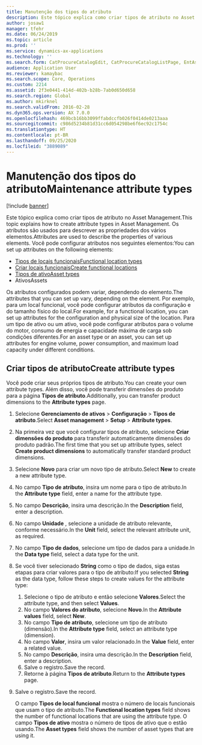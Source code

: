 ```yaml
---
title: Manutenção dos tipos do atributo
description: Este tópico explica como criar tipos de atributo no Asset Management.
author: josaw1
manager: tfehr
ms.date: 06/24/2019
ms.topic: article
ms.prod: ''
ms.service: dynamics-ax-applications
ms.technology: ''
ms.search.form: CatProcureCatalogEdit, CatProcureCatalogListPage, EntAssetFunctionalLocationTypeCopy, EntAssetAttributeType, EntAssetAttributeTypeValue, EntAssetFunctionalLocationType
audience: Application User
ms.reviewer: kamaybac
ms.search.scope: Core, Operations
ms.custom: 2214
ms.assetid: 2f3e0441-414d-402b-b28b-7ab0d650d658
ms.search.region: Global
ms.author: mkirknel
ms.search.validFrom: 2016-02-28
ms.dyn365.ops.version: AX 7.0.0
ms.openlocfilehash: 469bcb16bb3099ffabdccfb026f0414de0213aaa
ms.sourcegitcommit: c986d5234b81d31cc6d054298be6f6ec92c1754c
ms.translationtype: HT
ms.contentlocale: pt-BR
ms.lasthandoff: 09/25/2020
ms.locfileid: "3889089"
---
```

# <a name="maintenance-attribute-types"></a><span data-ttu-id="572d8-103">Manutenção dos tipos do atributo</span><span class="sxs-lookup"><span data-stu-id="572d8-103">Maintenance attribute types</span></span>

[!include [banner](../../includes/banner.md)]

 

<span data-ttu-id="572d8-104">Este tópico explica como criar tipos de atributo no Asset Management.</span><span class="sxs-lookup"><span data-stu-id="572d8-104">This topic explains how to create attribute types in Asset Management.</span></span> <span data-ttu-id="572d8-105">Os atributos são usados para descrever as propriedades dos vários elementos.</span><span class="sxs-lookup"><span data-stu-id="572d8-105">Attributes are used to describe the properties of various elements.</span></span> <span data-ttu-id="572d8-106">Você pode configurar atributos nos seguintes elementos:</span><span class="sxs-lookup"><span data-stu-id="572d8-106">You can set up attributes on the following elements:</span></span>

- [<span data-ttu-id="572d8-107">Tipos de locais funcionais</span><span class="sxs-lookup"><span data-stu-id="572d8-107">Functional location types</span></span>](../setup-for-functional-locations/functional-location-types.md)
- [<span data-ttu-id="572d8-108">Criar locais funcionais</span><span class="sxs-lookup"><span data-stu-id="572d8-108">Create functional locations</span></span>](../functional-locations/create-functional-locations.md)
- [<span data-ttu-id="572d8-109">Tipos de ativo</span><span class="sxs-lookup"><span data-stu-id="572d8-109">Asset types</span></span>](../setup-for-objects/object-types.md)
- <span data-ttu-id="572d8-110">Ativos</span><span class="sxs-lookup"><span data-stu-id="572d8-110">Assets</span></span>

<span data-ttu-id="572d8-111">Os atributos configurados podem variar, dependendo do elemento.</span><span class="sxs-lookup"><span data-stu-id="572d8-111">The attributes that you can set up vary, depending on the element.</span></span> <span data-ttu-id="572d8-112">Por exemplo, para um local funcional, você pode configurar atributos da configuração e do tamanho físico do local.</span><span class="sxs-lookup"><span data-stu-id="572d8-112">For example, for a functional location, you can set up attributes for the configuration and physical size of the location.</span></span> <span data-ttu-id="572d8-113">Para um tipo de ativo ou um ativo, você pode configurar atributos para o volume do motor, consumo de energia e capacidade máxima de carga sob condições diferentes.</span><span class="sxs-lookup"><span data-stu-id="572d8-113">For an asset type or an asset, you can set up attributes for engine volume, power consumption, and maximum load capacity under different conditions.</span></span>

## <a name="create-attribute-types"></a><span data-ttu-id="572d8-114">Criar tipos de atributo</span><span class="sxs-lookup"><span data-stu-id="572d8-114">Create attribute types</span></span>

<span data-ttu-id="572d8-115">Você pode criar seus próprios tipos de atributo.</span><span class="sxs-lookup"><span data-stu-id="572d8-115">You can create your own attribute types.</span></span> <span data-ttu-id="572d8-116">Além disso, você pode transferir dimensões do produto para a página **Tipos de atributo**.</span><span class="sxs-lookup"><span data-stu-id="572d8-116">Additionally, you can transfer product dimensions to the **Attribute types** page.</span></span>

1. <span data-ttu-id="572d8-117">Selecione **Gerenciamento de ativos** \> **Configuração** \> **Tipos de atributo**.</span><span class="sxs-lookup"><span data-stu-id="572d8-117">Select **Asset management** \> **Setup** \> **Attribute types**.</span></span>
2. <span data-ttu-id="572d8-118">Na primeira vez que você configurar tipos de atributo, selecione **Criar dimensões do produto** para transferir automaticamente dimensões do produto padrão.</span><span class="sxs-lookup"><span data-stu-id="572d8-118">The first time that you set up attribute types, select **Create product dimensions** to automatically transfer standard product dimensions.</span></span>
3. <span data-ttu-id="572d8-119">Selecione **Novo** para criar um novo tipo de atributo.</span><span class="sxs-lookup"><span data-stu-id="572d8-119">Select **New** to create a new attribute type.</span></span>
4. <span data-ttu-id="572d8-120">No campo **Tipo de atributo**, insira um nome para o tipo de atributo.</span><span class="sxs-lookup"><span data-stu-id="572d8-120">In the **Attribute type** field, enter a name for the attribute type.</span></span>
5. <span data-ttu-id="572d8-121">No campo **Descrição**, insira uma descrição.</span><span class="sxs-lookup"><span data-stu-id="572d8-121">In the **Description** field, enter a description.</span></span>
6. <span data-ttu-id="572d8-122">No campo **Unidade** , selecione a unidade de atributo relevante, conforme necessário.</span><span class="sxs-lookup"><span data-stu-id="572d8-122">In the **Unit** field, select the relevant attribute unit, as required.</span></span>
7. <span data-ttu-id="572d8-123">No campo **Tipo de dados**, selecione um tipo de dados para a unidade.</span><span class="sxs-lookup"><span data-stu-id="572d8-123">In the **Data type** field, select a data type for the unit.</span></span>
8. <span data-ttu-id="572d8-124">Se você tiver selecionado **String** como o tipo de dados, siga estas etapas para criar valores para o tipo de atributo:</span><span class="sxs-lookup"><span data-stu-id="572d8-124">If you selected **String** as the data type, follow these steps to create values for the attribute type:</span></span>

    1. <span data-ttu-id="572d8-125">Selecione o tipo de atributo e então selecione **Valores**.</span><span class="sxs-lookup"><span data-stu-id="572d8-125">Select the attribute type, and then select **Values**.</span></span>
    2. <span data-ttu-id="572d8-126">No campo **Valores do atributo**, selecione **Novo**.</span><span class="sxs-lookup"><span data-stu-id="572d8-126">In the **Attribute values** field, select **New**.</span></span>
    3. <span data-ttu-id="572d8-127">No campo **Tipo de atributo**, selecione um tipo de atributo (dimensão).</span><span class="sxs-lookup"><span data-stu-id="572d8-127">In the **Attribute type** field, select an attribute type (dimension).</span></span>
    4. <span data-ttu-id="572d8-128">No campo **Valor**, insira um valor relacionado.</span><span class="sxs-lookup"><span data-stu-id="572d8-128">In the **Value** field, enter a related value.</span></span>
    5. <span data-ttu-id="572d8-129">No campo **Descrição**, insira uma descrição.</span><span class="sxs-lookup"><span data-stu-id="572d8-129">In the **Description** field, enter a description.</span></span>
    6. <span data-ttu-id="572d8-130">Salve o registro.</span><span class="sxs-lookup"><span data-stu-id="572d8-130">Save the record.</span></span>
    7. <span data-ttu-id="572d8-131">Retorne à página **Tipos de atributo**.</span><span class="sxs-lookup"><span data-stu-id="572d8-131">Return to the **Attribute types** page.</span></span>

9. <span data-ttu-id="572d8-132">Salve o registro.</span><span class="sxs-lookup"><span data-stu-id="572d8-132">Save the record.</span></span>

    <span data-ttu-id="572d8-133">O campo **Tipos de local funcional** mostra o número de locais funcionais que usam o tipo de atributo.</span><span class="sxs-lookup"><span data-stu-id="572d8-133">The **Functional location types** field shows the number of functional locations that are using the attribute type.</span></span> <span data-ttu-id="572d8-134">O campo **Tipos de ativo** mostra o número de tipos de ativo que o estão usando.</span><span class="sxs-lookup"><span data-stu-id="572d8-134">The **Asset types** field shows the number of asset types that are using it.</span></span>
